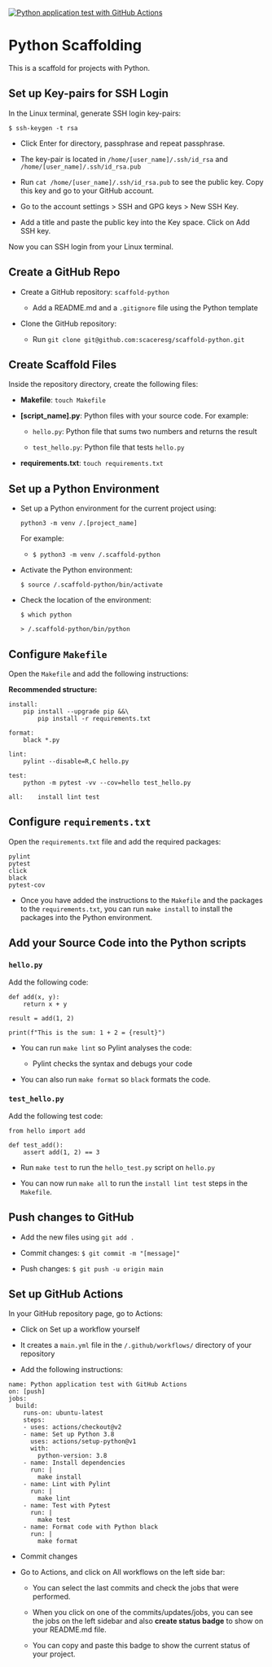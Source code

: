 [![Python application test with GitHub Actions](https://github.com/scaceresg/scaffold-python/actions/workflows/main.yml/badge.svg)](https://github.com/scaceresg/scaffold-python/actions/workflows/main.yml)

# Python Scaffolding 

This is a scaffold for projects with Python.

## Set up Key-pairs for SSH Login

In the Linux terminal, generate SSH login key-pairs:

`$ ssh-keygen -t rsa`

* Click Enter for directory, passphrase and repeat passphrase.

* The key-pair is located in `/home/[user_name]/.ssh/id_rsa` and 
`/home/[user_name]/.ssh/id_rsa.pub`

* Run `cat /home/[user_name]/.ssh/id_rsa.pub` to see the public key.
Copy this key and go to your GitHub account.

* Go to the account settings > SSH and GPG keys > New SSH Key.

* Add a title and paste the public key into the Key space. Click on Add SSH key.

Now you can SSH login from your Linux terminal.

## Create a GitHub Repo

* Create a GitHub repository: `scaffold-python` 

    - Add a README.md and a `.gitignore` file using the Python template

* Clone the GitHub repository:

    - Run `git clone git@github.com:scaceresg/scaffold-python.git`

## Create Scaffold Files

Inside the repository directory, create the following files:

* **Makefile**: `touch Makefile`

* **[script_name].py**: Python files with your source code. For example:
    
    - `hello.py`: Python file that sums two numbers and returns the result
 
    - `test_hello.py`: Python file that tests `hello.py`

* **requirements.txt**: `touch requirements.txt` 

## Set up a Python Environment

* Set up a Python environment for the current project using:

    `python3 -m venv /.[project_name]`

    For example:

    - `$ python3 -m venv /.scaffold-python`

* Activate the Python environment:

    `$ source /.scaffold-python/bin/activate`

* Check the location of the environment:

    `$ which python`

    `> /.scaffold-python/bin/python`

## Configure `Makefile`

Open the `Makefile` and add the following instructions:

**Recommended structure:**

```
install:
	pip install --upgrade pip &&\
		pip install -r requirements.txt

format:
	black *.py

lint:
	pylint --disable=R,C hello.py

test:
	python -m pytest -vv --cov=hello test_hello.py

all:    install lint test
```

## Configure `requirements.txt`

Open the `requirements.txt` file and add the required packages:

```
pylint
pytest
click
black
pytest-cov
```

* Once you have added the instructions to the `Makefile` and the 
packages to the `requirements.txt`, you can run `make install`
to install the packages into the Python environment.

## Add your Source Code into the Python scripts

### `hello.py`

Add the following code:

```
def add(x, y):
    return x + y

result = add(1, 2)

print(f"This is the sum: 1 + 2 = {result}")                                                       
```

* You can run `make lint` so Pylint analyses the code:

    - Pylint checks the syntax and debugs your code

* You can also run `make format` so `black` formats the 
code.

### `test_hello.py`

Add the following test code:

```
from hello import add

def test_add():
    assert add(1, 2) == 3
```

* Run `make test` to run the `hello_test.py` script on
`hello.py`

* You can now run `make all` to run the `install lint test`
steps in the `Makefile`.

## Push changes to GitHub

* Add the new files using `git add .`

* Commit changes: `$ git commit -m "[message]"`

* Push changes: `$ git push -u origin main`

## Set up GitHub Actions

In your GitHub repository page, go to Actions:

* Click on Set up a workflow yourself

* It creates a `main.yml` file in the `/.github/workflows/` directory of
your repository

* Add the following instructions:

```
name: Python application test with GitHub Actions
on: [push]
jobs:
  build:
    runs-on: ubuntu-latest
    steps:
    - uses: actions/checkout@v2
    - name: Set up Python 3.8
      uses: actions/setup-python@v1
      with:
        python-version: 3.8
    - name: Install dependencies
      run: |
        make install
    - name: Lint with Pylint
      run: |
        make lint
    - name: Test with Pytest
      run: |
        make test
    - name: Format code with Python black
      run: |
        make format
```

* Commit changes

* Go to Actions, and click on All workflows on the left side bar:

    - You can select the last commits and check the jobs that were
    performed.

    - When you click on one of the commits/updates/jobs, you can see the
    jobs on the left sidebar and also **create status badge** to 
    show on your README.md file.

    - You can copy and paste this badge to show the current status of
    your project.

